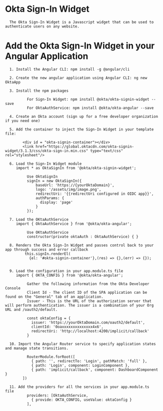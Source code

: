 # Okta Sign-In Widget
      The Okta Sign-In Widget is a Javascript widget that can be used to authenticate users on any website.

# Add the Okta Sign-In Widget in your Angular Application

      1. Install the Angular CLI: npm install -g @angular/cli

      2. Create the new angular application using Angular CLI: ng new OktaApp

      3. Install the npm packages

              For Sign-In Widget: npm install @okta/okta-signin-widget --save
              For OktaAuthService: npm install @okta/okta-angular --save

      4. Create an Okta account (sign up for a free developer organization if you need one)

      5. Add the container to inject the Sign-In Widget in your template file:
              
            <div id = "okta-signin-container"></div>
            <link href="https://global.oktacdn.com/okta-signin-widget/3.1.3/css/okta-sign-in.min.css" type="text/css" rel="stylesheet"/>

      6. Load the Sign-In Widget module 
         import * as OktaSignIn from '@okta/okta-signin-widget';

              Use OktaSignIn
              signIn = new OktaSignIn({
                  baseUrl: 'https://{yourOktaDomain}',
                  logo: '/assets/img/image.png',
                  redirectUri: '{{redirectUri configured in OIDC app}}',
                  authParams: {
                    display: 'page'
                  }
              });

      7. Load the OKtaAuthService
         import { OktaAuthService } from '@okta/okta-angular';

              Use OKtaAuthService
              constructor(private oktaAuth : OktaAuthService) { }

      8. Renders the Okta Sign-In Widget and passes control back to your app through success and error callback
             this.signIn.renderEl(
               {el: '#okta-signin-container'},(res) => {},(err) => {});


      9. Load the configuration in your app.module.ts file 
         import { OKTA_CONFIG } from '@okta/okta-angular';

              Gather the following information from the Okta Developer Console
              Client Id - The client ID of the SPA application can be found on the "General" tab of an application.
              Issuer - This is the URL of the authorization server that will perform authentication. The issuer is a combination of your Org URL and /oauth2/default.

              const oktaConfig = {
                issuer: 'https://yourOktaDomain.com/oauth2/default',
                clientId: '0oaxxxxxxxxxxxxxx4x6',
                redirectUri: 'http://localhost:4200/implicit/callback'
              }

      10. Import the Angular Router service to specify application states and manage state transitions.
              
              RouterModule.forRoot([
                { path: '', redirectTo: 'Login', pathMatch: 'full' },
                { path: 'Login', component: LoginComponent },
                { path: 'implicit/callback', component: DashboardComponent }
            ])

      11. Add the providers for all the services in your app.module.ts file 
              providers: [OktaAuthService,
                { provide: OKTA_CONFIG, useValue: oktaConfig }
              ],
